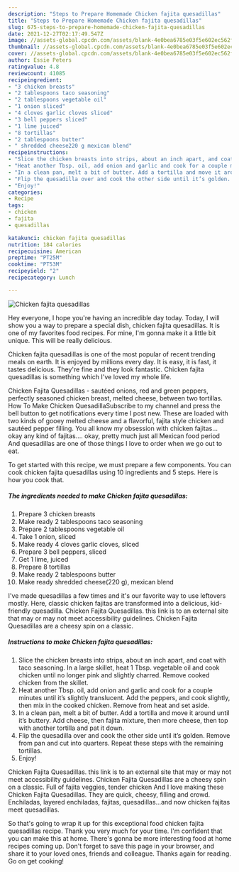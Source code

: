 ```yaml
---
description: "Steps to Prepare Homemade Chicken fajita quesadillas"
title: "Steps to Prepare Homemade Chicken fajita quesadillas"
slug: 675-steps-to-prepare-homemade-chicken-fajita-quesadillas
date: 2021-12-27T02:17:49.547Z
image: //assets-global.cpcdn.com/assets/blank-4e0bea6785e03f5e602ec562f230caae08da540cada707380b4fe1bbebba43da.png
thumbnail: //assets-global.cpcdn.com/assets/blank-4e0bea6785e03f5e602ec562f230caae08da540cada707380b4fe1bbebba43da.png
cover: //assets-global.cpcdn.com/assets/blank-4e0bea6785e03f5e602ec562f230caae08da540cada707380b4fe1bbebba43da.png
author: Essie Peters
ratingvalue: 4.8
reviewcount: 41085
recipeingredient:
- "3 chicken breasts"
- "2 tablespoons taco seasoning"
- "2 tablespoons vegetable oil"
- "1 onion sliced"
- "4 cloves garlic cloves sliced"
- "3 bell peppers sliced"
- "1 lime juiced"
- "8 tortillas"
- "2 tablespoons butter"
- " shredded cheese220 g mexican blend"
recipeinstructions:
- "Slice the chicken breasts into strips, about an inch apart, and coat with taco seasoning. In a large skillet, heat 1 Tbsp. vegetable oil and cook chicken until no longer pink and slightly charred. Remove cooked chicken from the skillet."
- "Heat another Tbsp. oil, add onion and garlic and cook for a couple minutes until it’s slightly translucent. Add the peppers, and cook slightly, then mix in the cooked chicken. Remove from heat and set aside."
- "In a clean pan, melt a bit of butter. Add a tortilla and move it around until it’s buttery. Add cheese, then fajita mixture, then more cheese, then top with another tortilla and pat it down."
- "Flip the quesadilla over and cook the other side until it’s golden. Remove from pan and cut into quarters. Repeat these steps with the remaining tortillas."
- "Enjoy!"
categories:
- Recipe
tags:
- chicken
- fajita
- quesadillas

katakunci: chicken fajita quesadillas 
nutrition: 184 calories
recipecuisine: American
preptime: "PT25M"
cooktime: "PT53M"
recipeyield: "2"
recipecategory: Lunch

---
```



![Chicken fajita quesadillas](//assets-global.cpcdn.com/assets/blank-4e0bea6785e03f5e602ec562f230caae08da540cada707380b4fe1bbebba43da.png)

Hey everyone, I hope you're having an incredible day today. Today, I will show you a way to prepare a special dish, chicken fajita quesadillas. It is one of my favorites food recipes. For mine, I'm gonna make it a little bit unique. This will be really delicious.

Chicken fajita quesadillas is one of the most popular of recent trending meals on earth. It is enjoyed by millions every day. It is easy, it is fast, it tastes delicious. They're fine and they look fantastic. Chicken fajita quesadillas is something which I've loved my whole life.

Chicken Fajita Quesadillas - sautéed onions, red and green peppers, perfectly seasoned chicken breast, melted cheese, between two tortillas. How To Make Chicken QuesadillaSubscribe to my channel and press the bell button to get notifications every time I post new. These are loaded with two kinds of gooey melted cheese and a flavorful, fajita style chicken and sautéed pepper filling. You all know my obsession with chicken fajitas… okay any kind of fajitas…. okay, pretty much just all Mexican food period And quesadillas are one of those things I love to order when we go out to eat.


To get started with this recipe, we must prepare a few components. You can cook chicken fajita quesadillas using 10 ingredients and 5 steps. Here is how you cook that.

<!--inarticleads1-->

##### The ingredients needed to make Chicken fajita quesadillas:

1. Prepare 3 chicken breasts
1. Make ready 2 tablespoons taco seasoning
1. Prepare 2 tablespoons vegetable oil
1. Take 1 onion, sliced
1. Make ready 4 cloves garlic cloves, sliced
1. Prepare 3 bell peppers, sliced
1. Get 1 lime, juiced
1. Prepare 8 tortillas
1. Make ready 2 tablespoons butter
1. Make ready  shredded cheese(220 g), mexican blend


I&#39;ve made quesadillas a few times and it&#39;s our favorite way to use leftovers mostly. Here, classic chicken fajitas are transformed into a delicious, kid-friendly quesadilla. Chicken Fajita Quesadillas. this link is to an external site that may or may not meet accessibility guidelines. Chicken Fajita Quesadillas are a cheesy spin on a classic. 

<!--inarticleads2-->

##### Instructions to make Chicken fajita quesadillas:

1. Slice the chicken breasts into strips, about an inch apart, and coat with taco seasoning. In a large skillet, heat 1 Tbsp. vegetable oil and cook chicken until no longer pink and slightly charred. Remove cooked chicken from the skillet.
1. Heat another Tbsp. oil, add onion and garlic and cook for a couple minutes until it’s slightly translucent. Add the peppers, and cook slightly, then mix in the cooked chicken. Remove from heat and set aside.
1. In a clean pan, melt a bit of butter. Add a tortilla and move it around until it’s buttery. Add cheese, then fajita mixture, then more cheese, then top with another tortilla and pat it down.
1. Flip the quesadilla over and cook the other side until it’s golden. Remove from pan and cut into quarters. Repeat these steps with the remaining tortillas.
1. Enjoy!


Chicken Fajita Quesadillas. this link is to an external site that may or may not meet accessibility guidelines. Chicken Fajita Quesadillas are a cheesy spin on a classic. Full of fajita veggies, tender chicken And I love making these Chicken Fajita Quesadillas. They are quick, cheesy, filling and crowd. Enchiladas, layered enchiladas, fajitas, quesadillas…and now chicken fajitas meet quesadillas. 

So that's going to wrap it up for this exceptional food chicken fajita quesadillas recipe. Thank you very much for your time. I'm confident that you can make this at home. There's gonna be more interesting food at home recipes coming up. Don't forget to save this page in your browser, and share it to your loved ones, friends and colleague. Thanks again for reading. Go on get cooking!
